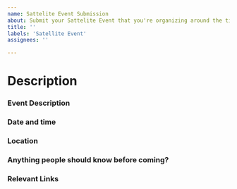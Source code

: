 ```yaml
---
name: Sattelite Event Submission
about: Submit your Sattelite Event that you're organizing around the time of TABConf 2023!
title: ''
labels: 'Satellite Event'
assignees: ''

---
```


# Description
### Event Description
### Date and time
### Location
### Anything people should know before coming?
### Relevant Links

